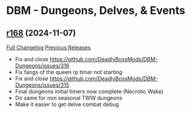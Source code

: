 # DBM - Dungeons, Delves, & Events

## [r168](https://github.com/DeadlyBossMods/DBM-Dungeons/tree/r168) (2024-11-07)
[Full Changelog](https://github.com/DeadlyBossMods/DBM-Dungeons/compare/r167...r168) [Previous Releases](https://github.com/DeadlyBossMods/DBM-Dungeons/releases)

- Fix and close https://github.com/DeadlyBossMods/DBM-Dungeons/issues/316  
- Fix fangs of the queen rp timer not starting  
- Fix and close https://github.com/DeadlyBossMods/DBM-Dungeons/issues/315  
- Final dungeons initial timers now complete (Necrotic Wake)  
- Do same for non seasonal TWW dungeons  
- Make it easier to get delve combat debug  
